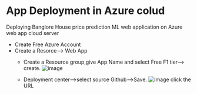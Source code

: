 # App Deployment in Azure colud
 Deploying Banglore House price prediction ML web application on Azure web app cloud server
 
 - Create Free Azure Account
 - Create a Resorce--> Web App 
   - Create a Resource group,give App Name and select Free F1 tier--> create.
   ![image](https://user-images.githubusercontent.com/84242964/164133669-40ff85ba-3b45-4ba9-8a66-bb2f822dde5f.png)
   
   - Deployment center-->select source Github-->Save.
   ![image](https://user-images.githubusercontent.com/84242964/164133756-9e57a1dd-c426-46f1-8436-a5a5f0eff617.png)
   click the URL
